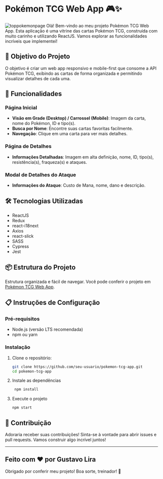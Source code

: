 # Pokémon TCG Web App 🎮✨
![toppokemonpage](https://github.com/GustavoLSantos/PokemonTCG/assets/28766048/67b109a4-350e-4763-a045-0320a165fa27)
Olá! Bem-vindo ao meu projeto Pokémon TCG Web App. Esta aplicação é uma vitrine das cartas Pokémon TCG, construída com muito carinho e utilizando ReactJS. Vamos explorar as funcionalidades incríveis que implementei!


## 🚀 Objetivo do Projeto

O objetivo é criar um web app responsivo e mobile-first que consome a API Pokémon TCG, exibindo as cartas de forma organizada e permitindo visualizar detalhes de cada uma.

## 🎯 Funcionalidades

### Página Inicial
- **Visão em Grade (Desktop) / Carrossel (Mobile)**: Imagem da carta, nome do Pokémon, ID e tipo(s).
- **Busca por Nome**: Encontre suas cartas favoritas facilmente.
- **Navegação**: Clique em uma carta para ver mais detalhes.

### Página de Detalhes
- **Informações Detalhadas**: Imagem em alta definição, nome, ID, tipo(s), resistência(s), fraqueza(s) e ataques.

### Modal de Detalhes do Ataque
- **Informações do Ataque**: Custo de Mana, nome, dano e descrição.

## 🛠️ Tecnologias Utilizadas

- ReactJS
- Redux
- react-i18next
- Axios
- react-slick
- SASS
- Cypress
- Jest

## 📦 Estrutura do Projeto

Estrutura organizada e fácil de navegar. Você pode conferir o projeto em [Pokémon TCG Web App](https://pokemon-tcg-lilac.vercel.app/).

## 📋 Instruções de Configuração

### Pré-requisitos
- Node.js (versão LTS recomendada)
- npm ou yarn

### Instalação
1. Clone o repositório:
   ```bash
   git clone https://github.com/seu-usuario/pokemon-tcg-app.git
   cd pokemon-tcg-app
2. Instale as dependências
   ```bash
    npm install
    ```
3. Execute o projeto
   ```bash
   npm start
   ```
## 🌟 Contribuição
Adoraria receber suas contribuições! Sinta-se à vontade para abrir issues e pull requests. Vamos construir algo incrível juntos!

---
Feito com ❤️ por Gustavo Lira
---
Obrigado por conferir meu projeto! Boa sorte, treinador! 🚀

